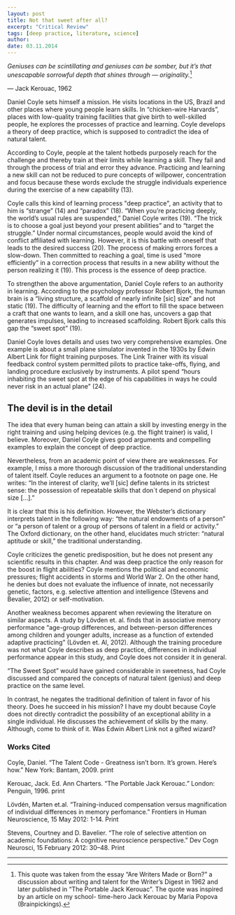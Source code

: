 ```yaml
---
layout: post
title: Not that sweet after all?
excerpt: "Critical Review"
tags: [deep practice, literature, science]
author:
date: 03.11.2014
---
```


*Geniuses can be scintillating and geniuses can be somber, but it’s that unescapable sorrowful depth that shines through — originality.*[^fn1]

&#8212; Jack Kerouac, 1962

Daniel Coyle sets himself a mission. He visits locations in the US, Brazil and other places where young people learn skills. In “chicken-wire Harvards”, places with low-quality training facilities that give birth to well-skilled people, he explores the processes of practice and learning. Coyle develops a theory of deep practice, which is supposed to contradict the idea of natural talent.

According to Coyle, people at the talent hotbeds purposely reach for the challenge and thereby train at their limits while learning a skill. They fail and through the process of trial and error they advance. Practicing and learning a new skill can not be reduced to pure concepts of willpower, concentration and focus because these words exclude the struggle individuals experience during the exercise of a new capability (13).

Coyle calls this kind of learning process "deep practice", an activity that to him is “strange” (14) and “paradox” (18). “When you’re practicing deeply, the world’s usual rules are suspended,” Daniel Coyle writes (19). “The trick is to choose a goal just beyond your present abilities” and to “target the struggle.” Under normal circumstances, people would avoid the kind of conflict affiliated with learning. However, it is this battle with oneself that leads to the desired success (20). The process of making errors forces a slow-down. Then committed to reaching a goal, time is used “more efficiently” in a correction process that results in a new ability without the person realizing it (19). This process is the essence of deep practice.

To strengthen the above argumentation, Daniel Coyle refers to an authority in learning. According to the psychology professor Robert Bjork, the human brain is a “living structure, a scaffold of nearly infinite [sic] size” and not static (19). The difficulty of learning and the effort to fill the space between a craft that one wants to learn, and a skill one has, uncovers a gap that generates impulses, leading to increased scaffolding. Robert Bjork calls this gap the “sweet spot” (19).

Daniel Coyle loves details and uses two very comprehensive examples. One example is about a small plane simulator invented in the 1930s by Edwin Albert Link for flight training purposes. The Link Trainer with its visual feedback control system permitted pilots to practice take-offs, flying, and landing procedure exclusively by instruments. A pilot spend “hours inhabiting the sweet spot at the edge of his capabilities in ways he could never risk in an actual plane” (24).

## The devil is in the detail

The idea that every human being can attain a skill by investing energy in the right training and using helping devices (e.g. the flight trainer) is valid, I believe. Moreover, Daniel Coyle gives good arguments and compelling examples to explain the concept of deep practice.

Nevertheless, from an academic point of view there are weaknesses. For example, I miss a more thorough discussion of the traditional understanding of talent itself. Coyle reduces an argument to a footnote on page one. He writes: “In the interest of clarity, we’ll [sic] define talents in its strictest sense: the possession of repeatable skills that don´t depend on physical size […].”

It is clear that this is his definition. However, the Webster’s dictionary interprets talent in the following way: “the natural endowments of a person” or “a person of talent or a group of persons of talent in a field or activity.” The Oxford dictionary, on the other hand, elucidates much stricter: “natural aptitude or skill,” the traditional understanding.

Coyle criticizes the genetic predisposition, but he does not present any scientific results in this chapter. And was deep practice the only reason for the boost in flight abilities? Coyle mentions the political and economic pressures; flight accidents in storms and World War 2. On the other hand, he denies but does not evaluate the influence of innate, not necessarily genetic, factors, e.g. selective attention and intelligence (Stevens and Bevalier, 2012) or self-motivation.

Another weakness becomes apparent when reviewing the literature on similar aspects. A study by Lövden et. al. finds that in associative memory performance “age-group differences, and between-person differences among children and younger adults, increase as a function of extended adaptive practicing” (Lövden et. Al, 2012). Although the training procedure was not what Coyle describes as deep practice, differences in individual performance appear in this study, and Coyle does not consider it in general.

“The Sweet Spot” would have gained considerable in sweetness, had Coyle discussed and compared the concepts of natural talent (genius) and deep practice on the same level.

In contrast, he negates the traditional definition of talent in favor of his theory. Does he succeed in his mission? I have my doubt because Coyle does not directly contradict the possibility of an exceptional ability in a single individual. He discusses the achievement of skills by the many. Although, come to think of it. Was Edwin Albert Link not a gifted wizard?

### Works Cited

Coyle, Daniel. “The Talent Code - Greatness isn’t born. It’s grown. Here’s how.” New York: Bantam, 2009. print

Kerouac, Jack. Ed. Ann Charters. “The Portable Jack Kerouac.”  London: Penguin, 1996. print

Lövdén, Marten et.al. “Training-induced compensation versus magnification of individual differences in memory perfomance.” Frontiers in Human Neuroscience, 15 May 2012: 1-14. Print

Stevens, Courtney and D. Bavelier. “The role of selective attention on academic foundations: A cognitive neuroscience perspective.” Dev Cogn Neurosci, 15 February 2012: 30–48. Print

<hr>

[^fn1]: This quote was taken from the essay “Are Writers Made or Born?” a discussion about writing and talent for the Writer’s Digest in 1962 and later published in “The Portable Jack Kerouac”. The quote was inspired by an article on my school- time-hero Jack Kerouac by Maria Popova (Brainpickings).
